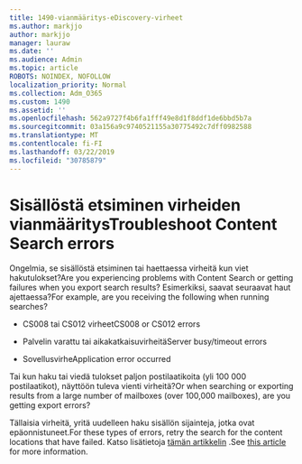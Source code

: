 ```yaml
---
title: 1490-vianmääritys-eDiscovery-virheet
ms.author: markjjo
author: markjjo
manager: lauraw
ms.date: ''
ms.audience: Admin
ms.topic: article
ROBOTS: NOINDEX, NOFOLLOW
localization_priority: Normal
ms.collection: Adm_O365
ms.custom: 1490
ms.assetid: ''
ms.openlocfilehash: 562a9727f4b6fa1fff49e8d1f8ddf1de6bbd5b7a
ms.sourcegitcommit: 03a156a9c9740521155a30775492c7dff0982588
ms.translationtype: MT
ms.contentlocale: fi-FI
ms.lasthandoff: 03/22/2019
ms.locfileid: "30785879"
---
```

# <a name="troubleshoot-content-search-errors"></a><span data-ttu-id="9fa74-102">Sisällöstä etsiminen virheiden vianmääritys</span><span class="sxs-lookup"><span data-stu-id="9fa74-102">Troubleshoot Content Search errors</span></span>

<span data-ttu-id="9fa74-103">Ongelmia, se sisällöstä etsiminen tai haettaessa virheitä kun viet hakutulokset?</span><span class="sxs-lookup"><span data-stu-id="9fa74-103">Are you experiencing problems with Content Search or getting failures when you export search results?</span></span>
<span data-ttu-id="9fa74-104">Esimerkiksi, saavat seuraavat haut ajettaessa?</span><span class="sxs-lookup"><span data-stu-id="9fa74-104">For example, are you receiving the following when running searches?</span></span>

- <span data-ttu-id="9fa74-105">CS008 tai CS012 virheet</span><span class="sxs-lookup"><span data-stu-id="9fa74-105">CS008 or CS012 errors</span></span>

- <span data-ttu-id="9fa74-106">Palvelin varattu tai aikakatkaisuvirheitä</span><span class="sxs-lookup"><span data-stu-id="9fa74-106">Server busy/timeout errors</span></span>

- <span data-ttu-id="9fa74-107">Sovellusvirhe</span><span class="sxs-lookup"><span data-stu-id="9fa74-107">Application error occurred</span></span>

<span data-ttu-id="9fa74-108">Tai kun haku tai viedä tulokset paljon postilaatikoita (yli 100 000 postilaatikot), näyttöön tuleva vienti virheitä?</span><span class="sxs-lookup"><span data-stu-id="9fa74-108">Or when searching or exporting results from a large number of mailboxes (over 100,000 mailboxes), are you getting export errors?</span></span>

<span data-ttu-id="9fa74-109">Tällaisia virheitä, yritä uudelleen haku sisällön sijainteja, jotka ovat epäonnistuneet.</span><span class="sxs-lookup"><span data-stu-id="9fa74-109">For these types of errors, retry the search for the content locations that have failed.</span></span> <span data-ttu-id="9fa74-110">Katso lisätietoja [tämän artikkelin](https://docs.microsoft.com/office365/securitycompliance/retry-failed-content-search) .</span><span class="sxs-lookup"><span data-stu-id="9fa74-110">See  [this article](https://docs.microsoft.com/office365/securitycompliance/retry-failed-content-search) for more information.</span></span>
